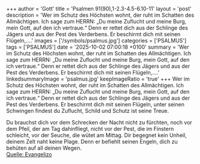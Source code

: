 +++
author = 'Gott'
title = 'Psalmen 91(90),1-2.3-4.5-6.10-11'
layout = 'post'
description = 'Wer im Schutz des Höchsten wohnt, der ruht im Schatten des Allmächtigen. Ich sage zum HERRN: „Du meine Zuflucht und meine Burg, mein Gott, auf den ich vertraue.“ Denn er rettet dich aus der Schlinge des Jägers und aus der Pest des Verderbens. Er beschirmt dich mit seinen Flügeln,....'
images = ['/symbols/psalmus.jpg']
categories = ['PSALMUS']
tags = ['PSALMUS']
date = '2025-10-02 07:00:18 +0100'
summary = 'Wer im Schutz des Höchsten wohnt, der ruht im Schatten des Allmächtigen. Ich sage zum HERRN: „Du meine Zuflucht und meine Burg, mein Gott, auf den ich vertraue.“ Denn er rettet dich aus der Schlinge des Jägers und aus der Pest des Verderbens. Er beschirmt dich mit seinen Flügeln,....'
linkedsummaryImage = 'psalmus.jpg'
keepImageRatio = 'true'
+++
Wer im Schutz des Höchsten wohnt, der ruht im Schatten des Allmächtigen.
Ich sage zum HERRN: „Du meine Zuflucht und meine Burg, mein Gott, auf den ich vertraue.“
Denn er rettet dich aus der Schlinge des Jägers und aus der Pest des Verderbens.
Er beschirmt dich mit seinen Flügeln, unter seinen Schwingen findest du Zuflucht, Schild und Schutz ist seine Treue.<!--more-->

Du brauchst dich vor dem Schrecken der Nacht nicht zu fürchten, noch vor dem Pfeil, der am Tag dahinfliegt,
nicht vor der Pest, die im Finstern schleicht, vor der Seuche, die wütet am Mittag.
Dir begegnet kein Unheil, deinem Zelt naht keine Plage.
Denn er befiehlt seinen Engeln, dich zu behüten auf all deinen Wegen.<br> [Quelle: Evangelizo](https://evangeliumtagfuertag.org/DE/gospel)